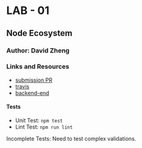 # LAB - 01

## Node Ecosystem

### Author: David Zheng 

### Links and Resources
* [submission PR](https://github.com/davidzheng-401d32/lab-01/pull/1)
* [travis](https://www.travis-ci.com/davidzheng-401d32/lab-01)
* [backend-end](https://davidzheng-lab-01.herokuapp.com/) 

#### Tests
* Unit Test: `npm test`
* Lint Test: `npm run lint`

Incomplete Tests:
Need to test complex validations.


